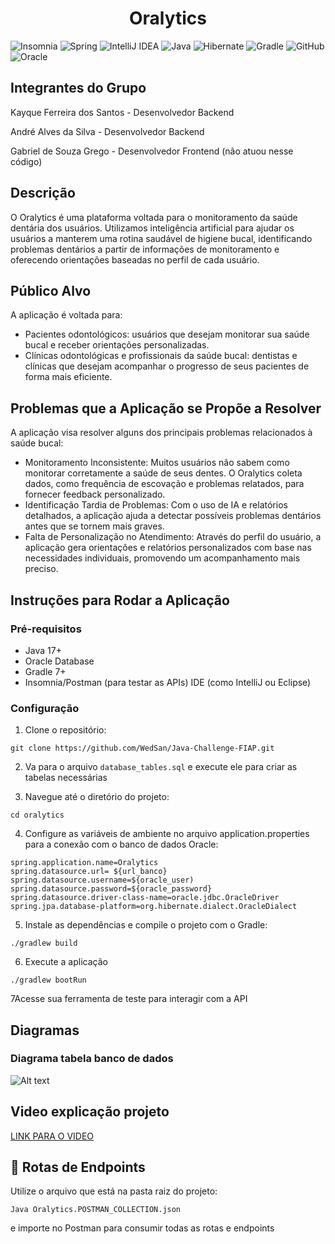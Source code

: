 <h1 align="center">Oralytics</h1>


![Insomnia](https://img.shields.io/badge/Insomnia-black?style=for-the-badge&logo=insomnia&logoColor=5849BE)
![Spring](https://img.shields.io/badge/spring-%236DB33F.svg?style=for-the-badge&logo=spring&logoColor=white)
![IntelliJ IDEA](https://img.shields.io/badge/IntelliJIDEA-000000.svg?style=for-the-badge&logo=intellij-idea&logoColor=white)
![Java](https://img.shields.io/badge/java-%23ED8B00.svg?style=for-the-badge&logo=openjdk&logoColor=white)
![Hibernate](https://img.shields.io/badge/Hibernate-59666C?style=for-the-badge&logo=Hibernate&logoColor=white)
![Gradle](https://img.shields.io/badge/Gradle-02303A.svg?style=for-the-badge&logo=Gradle&logoColor=white)
![GitHub](https://img.shields.io/badge/github-%23121011.svg?style=for-the-badge&logo=github&logoColor=white)
![Oracle](https://img.shields.io/badge/Oracle-F80000?style=for-the-badge&logo=oracle&logoColor=white)

## Integrantes do Grupo

Kayque Ferreira dos Santos - Desenvolvedor Backend

André Alves da Silva - Desenvolvedor Backend

Gabriel de Souza Grego - Desenvolvedor Frontend (não atuou nesse código)



## Descrição

O Oralytics é uma plataforma voltada para o monitoramento da saúde dentária dos usuários. Utilizamos inteligência artificial para ajudar os usuários a manterem uma rotina saudável de higiene bucal, identificando problemas dentários a partir de informações de monitoramento e oferecendo orientações baseadas no perfil de cada usuário.

## Público Alvo

A aplicação é voltada para:

- Pacientes odontológicos: usuários que desejam monitorar sua saúde bucal e receber orientações personalizadas.
- Clínicas odontológicas e profissionais da saúde bucal: dentistas e clínicas que desejam acompanhar o progresso de seus pacientes de forma mais eficiente.

## Problemas que a Aplicação se Propõe a Resolver

A aplicação visa resolver alguns dos principais problemas relacionados à saúde bucal:

- Monitoramento Inconsistente: Muitos usuários não sabem como monitorar corretamente a saúde de seus dentes. O Oralytics coleta dados, como frequência de escovação e problemas relatados, para fornecer feedback personalizado.
- Identificação Tardia de Problemas: Com o uso de IA e relatórios detalhados, a aplicação ajuda a detectar possíveis problemas dentários antes que se tornem mais graves.
- Falta de Personalização no Atendimento: Através do perfil do usuário, a aplicação gera orientações e relatórios personalizados com base nas necessidades individuais, promovendo um acompanhamento mais preciso.

## Instruções para Rodar a Aplicação

### Pré-requisitos

- Java 17+
- Oracle Database
- Gradle 7+
- Insomnia/Postman (para testar as APIs)
IDE (como IntelliJ ou Eclipse)

### Configuração

1. Clone o repositório:

```
git clone https://github.com/WedSan/Java-Challenge-FIAP.git
```
2. Va para o arquivo `database_tables.sql` e execute ele para criar as tabelas necessárias


3. Navegue até o diretório do projeto:

```
cd oralytics
```

4. Configure as variáveis de ambiente no arquivo application.properties para a conexão com o banco de dados Oracle:

```
spring.application.name=Oralytics
spring.datasource.url= ${url_banco}
spring.datasource.username=${oracle_user)
spring.datasource.password=${oracle_password}
spring.datasource.driver-class-name=oracle.jdbc.OracleDriver
spring.jpa.database-platform=org.hibernate.dialect.OracleDialect
```

5. Instale as dependências e compile o projeto com o Gradle:

```
./gradlew build
```

6. Execute a aplicação

```
./gradlew bootRun
```

7Acesse sua ferramenta de teste para interagir com a API


## Diagramas
### Diagrama tabela banco de dados
![Alt text](https://i.ibb.co/3TGp8PB/Untitled.png)

## Video explicação projeto
[LINK PARA O VIDEO](https://www.youtube.com/watch?v=QAhvlBJQTMM)


## 📌 Rotas de Endpoints

Utilize o arquivo que está na pasta raiz do projeto:

`Java Oralytics.POSTMAN_COLLECTION.json`

e importe no Postman para consumir todas as rotas e endpoints